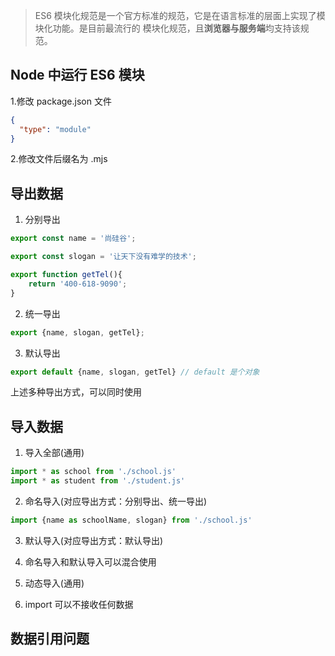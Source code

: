 >ES6 模块化规范是一个官方标准的规范，它是在语言标准的层面上实现了模块化功能。是目前最流行的
模块化规范，且**浏览器与服务端**均支持该规范。

## Node 中运行 ES6 模块
1.修改 package.json 文件
```json
{
  "type": "module"
}
```

2.修改文件后缀名为 .mjs

## 导出数据

1. 分别导出

```js
export const name = '尚硅谷';

export const slogan = '让天下没有难学的技术';

export function getTel(){
    return '400-618-9090';
}
```

2. 统一导出
```js
export {name, slogan, getTel};
```

3. 默认导出
```js
export default {name, slogan, getTel} // default 是个对象
```

上述多种导出方式，可以同时使用


## 导入数据
1. 导入全部(通用)
```js
import * as school from './school.js'
import * as student from './student.js'
```

2. 命名导入(对应导出方式：分别导出、统一导出)
```js
import {name as schoolName, slogan} from './school.js'
```

3. 默认导入(对应导出方式：默认导出)

4. 命名导入和默认导入可以混合使用

5. 动态导入(通用)

6. import 可以不接收任何数据

## 数据引用问题
